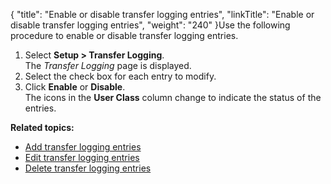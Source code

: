 {
    "title": "Enable or disable transfer logging entries",
    "linkTitle": "Enable or disable transfer logging entries",
    "weight": "240"
}Use the following procedure to enable or disable transfer logging entries.

1.  Select **Setup > Transfer Logging**.  
    The *Transfer Logging* page is displayed.
2.  Select the check box for each entry to modify.
3.  Click **Enable** or **Disable**.  
    The icons in the **User Class** column change to indicate the status of the entries.

**Related topics:**

-   <a href="../t_st_add_transfer_logging_entries" class="MCXref xref">Add transfer logging entries</a>
-   <a href="../t_st_edit_transfer_logging_entries" class="MCXref xref">Edit transfer logging entries</a>
-   <a href="../t_st_delete_transfer_logging_entries" class="MCXref xref">Delete transfer logging entries</a>
